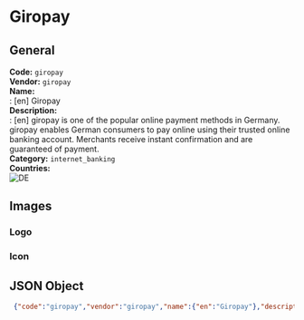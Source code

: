 # Giropay 
## General 
**Code:** `giropay`  
**Vendor:** `giropay`  
**Name:**  
:	[en] Giropay  
**Description:**  
: [en] giropay is one of the popular online payment methods in Germany. giropay enables German consumers to pay online using their trusted online banking account. Merchants receive instant confirmation and are guaranteed of payment.   
**Category:** `internet_banking`  
**Countries:**  
![DE](https://cdnjs.cloudflare.com/ajax/libs/flag-icon-css/3.3.0/flags/4x3/DE.svg#w24)  
 
## Images 
### Logo 
### Icon 
## JSON Object 
```json
 {"code":"giropay","vendor":"giropay","name":{"en":"Giropay"},"description":{"en":"giropay is one of the popular online payment methods in Germany. giropay enables German consumers to pay online using their trusted online banking account. Merchants receive instant confirmation and are guaranteed of payment.\u00a0"},"countries":["DE"],"category":"internet_banking"}```  

